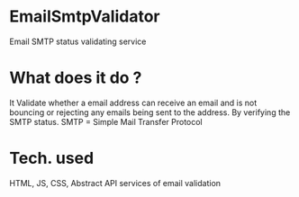 # EmailSmtpValidator
Email SMTP status validating service

# What does it do ?
It Validate whether a email address can receive an email and is not bouncing or rejecting any emails being sent to the address.
By verifying the SMTP status.
SMTP = Simple Mail Transfer Protocol
 # Tech. used 
 HTML, JS, CSS, Abstract API services of email validation
